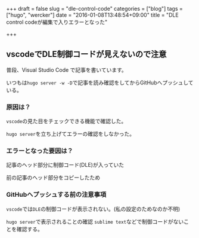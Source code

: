 +++
draft = false
slug = "dle-control-code"
categories = ["blog"]
tags = ["hugo", "wercker"]
date = "2016-01-08T13:48:54+09:00"
title = "DLE control codeが編集で入りエラーとなった"

+++

## vscodeでDLE制御コードが見えないので注意
普段、Visual Studio Code で記事を書いています。

いつもは``hugo server -w -D``で記事を読み確認をしてからGitHubへプッシュしている。

### 原因は？
``vscode``の見た目をチェックできる機能で確認した。

``hugo server``を立ち上げてエラーの確認をしなかった。

### エラーとなった要因は？
記事のヘッド部分に制御コード(DLE)が入っていた

前の記事のヘッド部分をコピーしたため

### GitHubへプッシュする前の注意事項

``vscode``では``DLE``の制御コードが表示されない。(私の設定のためなのか不明)

``hugo server``で表示されることの確認
``sublime text``などで制御コードがないことを確認する。

